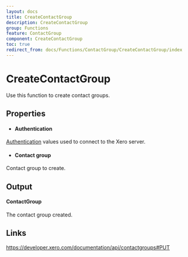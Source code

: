 ```yaml
---
layout: docs
title: CreateContactGroup
description: CreateContactGroup
group: Functions
feature: ContactGroup
component: CreateContactGroup
toc: true
redirect_from: docs/Functions/ContactGroup/CreateContactGroup/index
---
```

CreateContactGroup
============

Use this function to create contact groups.

Properties
----------

-  #### Authentication
[Authentication](../../../Common/Authentication/Index.md) values used to connect to the Xero server.
-  #### Contact group
Contact group to create.


Output
-----
#### ContactGroup
The contact group created.

Links
-----

https://developer.xero.com/documentation/api/contactgroups#PUT
